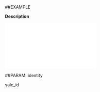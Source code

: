 

##EXAMPLE

**Description**

![](../../Examples/vbs/ClientScript.OnSaleDeleted.vbs.txt)







##PARAM: identity

sale_id



